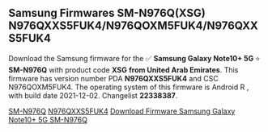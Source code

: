 <h2>Samsung Firmwares SM-N976Q(XSG) N976QXXS5FUK4/N976QOXM5FUK4/N976QXXS5FUK4</h2>
Download the Samsung firmware for the ✅ <strong>Samsung Galaxy Note10+ 5G </strong> ⭐ <strong>SM-N976Q</strong> with product code <strong>XSG</strong> <strong> from United Arab Emirates</strong>. This firmware has version number PDA <strong>N976QXXS5FUK4</strong> and CSC N976QOXM5FUK4. The operating system of this firmware is Android R , with build date 2021-12-02. Changelist <strong>22338387</strong>.


[SM-N976Q](https://samfirm.shop/samsung/model/SM-N976Q)
[N976QXXS5FUK4](https://samfirm.shop/samsung/pda/N976QXXS5FUK4)
[Download Firmware Samsung Galaxy Note10+ 5G SM-N976Q](https://samfirm.shop/samsung/firmware/479528)
